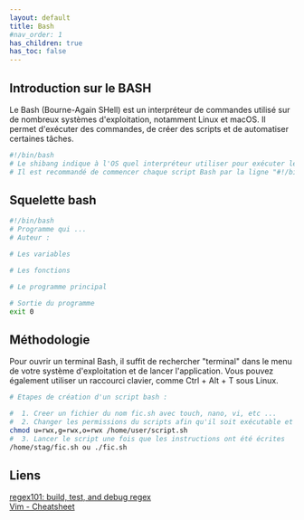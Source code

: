 ```yaml
---
layout: default
title: Bash
#nav_order: 1
has_children: true
has_toc: false
---
```


## Introduction sur le BASH

Le Bash (Bourne-Again SHell) est un interpréteur de commandes utilisé sur de nombreux systèmes d'exploitation, notamment Linux et macOS. Il permet d'exécuter des commandes, de créer des scripts et de automatiser certaines tâches.

```bash
#!/bin/bash
# Le shibang indique à l'OS quel interpréteur utiliser pour exécuter le script.
# Il est recommandé de commencer chaque script Bash par la ligne "#!/bin/bash".
```

## Squelette bash

```bash
#!/bin/bash
# Programme qui ...
# Auteur :

# Les variables

# Les fonctions

# Le programme principal

# Sortie du programme
exit 0
```

## Méthodologie

Pour ouvrir un terminal Bash, il suffit de rechercher "terminal" dans le menu de votre système d'exploitation et de lancer l'application. Vous pouvez également utiliser un raccourci clavier, comme Ctrl + Alt + T sous Linux.

```bash
# Etapes de création d'un script bash :

#  1. Creer un fichier du nom fic.sh avec touch, nano, vi, etc ...
#  2. Changer les permissions du scripts afin qu'il soit exécutable et pouvant être lu
chmod u=rwx,g=rwx,o=rwx /home/user/script.sh
#  3. Lancer le script une fois que les instructions ont été écrites
/home/stag/fic.sh ou ./fic.sh
```

## Liens

[regex101: build, test, and debug regex](https://regex101.com/) <br/>
[Vim - Cheatsheet](https://devhints.io/vim) <br/>
